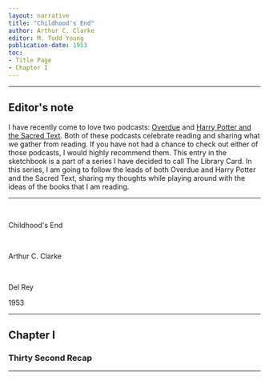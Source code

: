 ```yaml
---
layout: narrative
title: "Childhood's End"
author: Arthur C. Clarke
editor: M. Todd Young
publication-date: 1953
toc:
- Title Page
- Chapter I
---
```


---

## Editor's note

I have recently come to love two podcasts: [Overdue](https://overduepodcast.com/) and [Harry Potter and the Sacred Text](https://www.harrypottersacredtext.com/). Both of these podcasts celebrate reading and sharing what we gather from reading. If you have not had a chance to check out either of those podcasts, I would highly recommend them. This entry in the sketchbook is a part of a series I have decided to call The Library Card. In this series, I am going to follow the leads of both Overdue and Harry Potter and the Sacred Text, sharing my thoughts while playing around with the ideas of the books that I am reading.

---

<a id="title-page" />

<br>
<p></p>
<p class="centered larger">Childhood's End<br></p>

<br>
<p class="centered larger">Arthur C. Clarke</p>
<br>

<p class="centered">Del Rey</p>
<p class="centered small">1953<br></p>

---

## Chapter I

### Thirty Second Recap

---